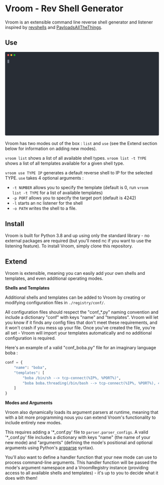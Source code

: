 # Vroom - Rev Shell Generator

Vroom is an extensible command line reverse shell generator and listener inspired by [revshells](https://www.revshells.com/) and [PayloadsAllTheThings](https://github.com/swisskyrepo/PayloadsAllTheThings).

## Use

<img alt="Vroom usage demo" width="600" src="./assets/vroom-demo.svg">

Vroom has two modes out of the box : `list` and `use` (see the Extend section below for information on adding new modes).

`vroom list` shows a list of all available shell types. `vroom list -t TYPE` shows a list of all templates available for a given shell type.

`vroom use TYPE IP` generates a default reverse shell to IP for the selected TYPE. `use` takes 4 optional arguments :
- `-t NUMBER` allows you to specify the template (default is 0, run `vroom list -t TYPE` for a list of available templates)
- `-p PORT` allows you to specify the target port (default is 4242)
- `-l` starts an nc listener for the shell
- `-o PATH` writes the shell to a file. 

## Install

Vroom is built for Python 3.8 and up using only the standard library - no external packages are required (but you'll need nc if you want to use the listening feature). To install Vroom, simply clone this repository.

## Extend

Vroom is extensible, meaning you can easily add your own shells and templates, and even additional operating modes.

**Shells and Templates**

Additional shells and templates can be added to Vroom by creating or modifying configuration files in `./registry/conf/`.

All configuration files should respect the "conf_*.py" naming convention and include a dictionary "conf" with keys "name" and "templates". Vroom will let you know if it finds any config files that don't meet these requirements, and it won't crash if you mess up your file. Once you've created the file, you're all set - Vroom will import your templates automatically and no additional configuration is required.

Here's an example of a valid "conf_boba.py" file for an imaginary language boba :

```python
conf = {
    "name": "boba",
    "templates": [
        "boba /bin/sh --> tcp-connect(%IP%, %PORT%)",
        "boba boba.threading(/bin/bash --> tcp-connect(%IP%, %PORT%), 4)",
    ]
}
```
**Modes and Arguments**

Vroom also dynamically loads its argument parsers at runtime, meaning that with a bit more programming nous you can extend Vroom's functionality to include entirely new modes.

This requires adding a '\*_conf.py' file to `parser.parser_configs`. A valid '*\_conf.py' file includes a  dictionary with keys "name" (the name of your new mode) and "arguments" (defining the mode's positional and optional arguments using Python's [argparse](https://docs.python.org/3/library/argparse.html) syntax).

You'll also want to define a handler function that your new mode can use to process command-line arguments. This handler function will be passed the mode's argument namespace and a VroomRegistry instance (providing access to all available shells and templates) - it's up to you to decide what it does with them! 